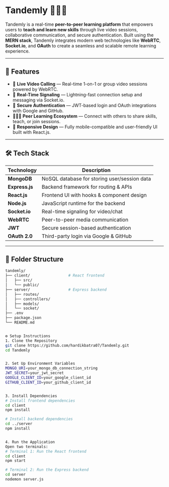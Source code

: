 # Tandemly 🎥👨‍🏫

Tandemly is a real-time **peer-to-peer learning platform** that empowers users to **teach and learn new skills** through live video sessions, collaborative communication, and secure authentication. Built using the **MERN stack**, Tandemly integrates modern web technologies like **WebRTC**, **Socket.io**, and **OAuth** to create a seamless and scalable remote learning experience.

---

## 🚀 Features

- 🔗 **Live Video Calling** — Real-time 1-on-1 or group video sessions powered by WebRTC.
- 📡 **Real-Time Signaling** — Lightning-fast connection setup and messaging via Socket.io.
- 🔐 **Secure Authentication** — JWT-based login and OAuth integrations with Google and GitHub.
- 🧑‍🤝‍🧑 **Peer Learning Ecosystem** — Connect with others to share skills, teach, or join sessions.
- 📱 **Responsive Design** — Fully mobile-compatible and user-friendly UI built with React.js.

---

## 🛠️ Tech Stack

| Technology       | Description                            |
|------------------|----------------------------------------|
| **MongoDB**      | NoSQL database for storing user/session data |
| **Express.js**   | Backend framework for routing & APIs   |
| **React.js**     | Frontend UI with hooks & component design |
| **Node.js**      | JavaScript runtime for the backend     |
| **Socket.io**    | Real-time signaling for video/chat     |
| **WebRTC**       | Peer-to-peer media communication       |
| **JWT**          | Secure session-based authentication    |
| **OAuth 2.0**    | Third-party login via Google & GitHub  |

---

## 📁 Folder Structure

```bash
tandemly/
├── client/                 # React frontend
│   ├── src/
│   └── public/
├── server/                 # Express backend
│   ├── routes/
│   ├── controllers/
│   ├── models/
│   └── socket/
├── .env
├── package.json
└── README.md


⚙️ Setup Instructions
1. Clone the Repository
git clone https://github.com/hardikbatra07/Tandemly.git
cd Tandemly


2. Set Up Environment Variables
MONGO_URI=your_mongo_db_connection_string
JWT_SECRET=your_jwt_secret
GOOGLE_CLIENT_ID=your_google_client_id
GITHUB_CLIENT_ID=your_github_client_id


3. Install Dependencies
# Install frontend dependencies
cd client
npm install

# Install backend dependencies
cd ../server
npm install


4. Run the Application
Open two terminals:
# Terminal 1: Run the React frontend
cd client
npm start

# Terminal 2: Run the Express backend
cd server
nodemon server.js

